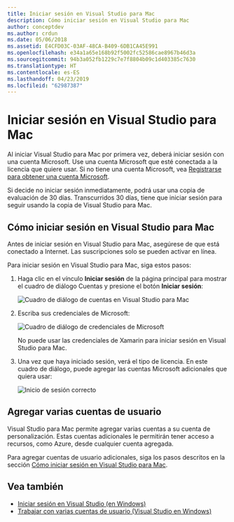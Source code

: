 ```yaml
---
title: Iniciar sesión en Visual Studio para Mac
description: Cómo iniciar sesión en Visual Studio para Mac
author: conceptdev
ms.author: crdun
ms.date: 05/06/2018
ms.assetid: E4CFD03C-03AF-48CA-B409-6DB1CA45E991
ms.openlocfilehash: e34a1a65e168b92f5002fc52586cae8967b46d3a
ms.sourcegitcommit: 94b3a052fb1229c7e7f8804b09c1d403385c7630
ms.translationtype: HT
ms.contentlocale: es-ES
ms.lasthandoff: 04/23/2019
ms.locfileid: "62987387"
---
```

# <a name="sign-in-to-visual-studio-for-mac"></a>Iniciar sesión en Visual Studio para Mac

Al iniciar Visual Studio para Mac por primera vez, deberá iniciar sesión con una cuenta Microsoft. Use una cuenta Microsoft que esté conectada a la licencia que quiere usar. Si no tiene una cuenta Microsoft, vea [Registrarse para obtener una cuenta Microsoft](https://support.microsoft.com/instantanswers/d18cc497-d839-cf50-dea8-f99c95f2bd16/sign-up-for-a-microsoft-account).

Si decide no iniciar sesión inmediatamente, podrá usar una copia de evaluación de 30 días. Transcurridos 30 días, tiene que iniciar sesión para seguir usando la copia de Visual Studio para Mac.

## <a name="how-to-sign-in-to-visual-studio-for-mac"></a>Cómo iniciar sesión en Visual Studio para Mac

Antes de iniciar sesión en Visual Studio para Mac, asegúrese de que está conectado a Internet. Las suscripciones solo se pueden activar en línea.

Para iniciar sesión en Visual Studio para Mac, siga estos pasos:

1. Haga clic en el vínculo **Iniciar sesión** de la página principal para mostrar el cuadro de diálogo Cuentas y presione el botón **Iniciar sesión**:

    ![Cuadro de diálogo de cuentas en Visual Studio para Mac](media/signing-in-image12.png)

2. Escriba sus credenciales de Microsoft:

    ![Cuadro de diálogo de credenciales de Microsoft](media/signing-in-image13.png)

    No puede usar las credenciales de Xamarin para iniciar sesión en Visual Studio para Mac.

3. Una vez que haya iniciado sesión, verá el tipo de licencia. En este cuadro de diálogo, puede agregar las cuentas Microsoft adicionales que quiera usar:

    ![Inicio de sesión correcto](media/signing-in-image14.png)

## <a name="adding-multiple-user-accounts"></a>Agregar varias cuentas de usuario

Visual Studio para Mac permite agregar varias cuentas a su cuenta de personalización. Estas cuentas adicionales le permitirán tener acceso a recursos, como Azure, desde cualquier cuenta agregada.

Para agregar cuentas de usuario adicionales, siga los pasos descritos en la sección [Cómo iniciar sesión en Visual Studio para Mac](#how-to-sign-in-to-visual-studio-for-mac).

## <a name="see-also"></a>Vea también

- [Iniciar sesión en Visual Studio (en Windows)](/visualstudio/ide/signing-in-to-visual-studio)
- [Trabajar con varias cuentas de usuario (Visual Studio en Windows)](/visualstudio/ide/work-with-multiple-user-accounts)